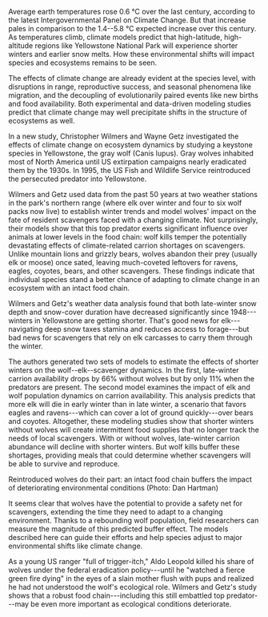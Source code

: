 Average earth temperatures rose 0.6 °C over the last century, according
to the latest Intergovernmental Panel on Climate Change. But that
increase pales in comparison to the 1.4--5.8 °C expected increase over
this century. As temperatures climb, climate models predict that
high-latitude, high-altitude regions like Yellowstone National Park will
experience shorter winters and earlier snow melts. How these
environmental shifts will impact species and ecosystems remains to be
seen.

The effects of climate change are already evident at the species level,
with disruptions in range, reproductive success, and seasonal phenomena
like migration, and the decoupling of evolutionarily paired events like
new births and food availability. Both experimental and data-driven
modeling studies predict that climate change may well precipitate shifts
in the structure of ecosystems as well.

In a new study, Christopher Wilmers and Wayne Getz investigated the
effects of climate change on ecosystem dynamics by studying a keystone
species in Yellowstone, the gray wolf (Canis lupus). Gray wolves
inhabited most of North America until US extirpation campaigns nearly
eradicated them by the 1930s. In 1995, the US Fish and Wildlife Service
reintroduced the persecuted predator into Yellowstone.

Wilmers and Getz used data from the past 50 years at two weather
stations in the park\'s northern range (where elk over winter and four
to six wolf packs now live) to establish winter trends and model
wolves\' impact on the fate of resident scavengers faced with a changing
climate. Not surprisingly, their models show that this top predator
exerts significant influence over animals at lower levels in the food
chain: wolf kills temper the potentially devastating effects of
climate-related carrion shortages on scavengers. Unlike mountain lions
and grizzly bears, wolves abandon their prey (usually elk or moose) once
sated, leaving much-coveted leftovers for ravens, eagles, coyotes,
bears, and other scavengers. These findings indicate that individual
species stand a better chance of adapting to climate change in an
ecosystem with an intact food chain.

Wilmers and Getz\'s weather data analysis found that both late-winter
snow depth and snow-cover duration have decreased significantly since
1948---winters in Yellowstone are getting shorter. That\'s good news for
elk---navigating deep snow taxes stamina and reduces access to
forage---but bad news for scavengers that rely on elk carcasses to carry
them through the winter.

The authors generated two sets of models to estimate the effects of
shorter winters on the wolf--elk--scavenger dynamics. In the first,
late-winter carrion availability drops by 66% without wolves but by only
11% when the predators are present. The second model examines the impact
of elk and wolf population dynamics on carrion availability. This
analysis predicts that more elk will die in early winter than in late
winter, a scenario that favors eagles and ravens---which can cover a lot
of ground quickly---over bears and coyotes. Altogether, these modeling
studies show that shorter winters without wolves will create
intermittent food supplies that no longer track the needs of local
scavengers. With or without wolves, late-winter carrion abundance will
decline with shorter winters. But wolf kills buffer these shortages,
providing meals that could determine whether scavengers will be able to
survive and reproduce.

Reintroduced wolves do their part: an intact food chain buffers the
impact of deteriorating environmental conditions (Photo: Dan Hartman)

It seems clear that wolves have the potential to provide a safety net
for scavengers, extending the time they need to adapt to a changing
environment. Thanks to a rebounding wolf population, field researchers
can measure the magnitude of this predicted buffer effect. The models
described here can guide their efforts and help species adjust to major
environmental shifts like climate change.

As a young US ranger "full of trigger-itch," Aldo Leopold killed his
share of wolves under the federal eradication policy---until he "watched
a fierce green fire dying" in the eyes of a slain mother flush with pups
and realized he had not understood the wolf\'s ecological role. Wilmers
and Getz\'s study shows that a robust food chain---including this still
embattled top predator---may be even more important as ecological
conditions deteriorate.
